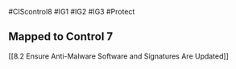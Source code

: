 #CIScontrol8 #IG1 #IG2  #IG3 #Protect 
## Mapped to Control 7
[[8.2 Ensure Anti-Malware Software and Signatures Are Updated]]
